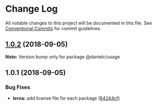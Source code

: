 # Change Log

All notable changes to this project will be documented in this file.
See [Conventional Commits](https://conventionalcommits.org) for commit guidelines.

<a name="1.0.2"></a>
## [1.0.2](https://github.com/danielciao/lerna-conventional-commits-example/compare/@danielc/usage@1.0.1...@danielc/usage@1.0.2) (2018-09-05)




**Note:** Version bump only for package @danielc/usage

<a name="1.0.1"></a>
## 1.0.1 (2018-09-05)


### Bug Fixes

* **lerna:** add license file for each package ([84244cf](https://github.com/danielciao/lerna-conventional-commits-example/commit/84244cf))

